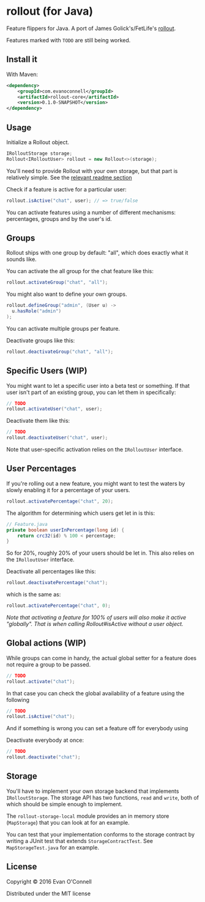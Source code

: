 # rollout (for Java)

Feature flippers for Java. A port of James Golick's/FetLife's [rollout](https://github.com/FetLife/rollout).

Features marked with `TODO` are still being worked.

## Install it

With Maven:

```xml
<dependency>
	<groupId>com.evanoconnell</groupId>
	<artifactId>rollout-core</artifactId>
	<version>0.1.0-SNAPSHOT</version>
</dependency>
```

## Usage

Initialize a Rollout object.

```java
IRolloutStorage storage;
Rollout<IRolloutUser> rollout = new Rollout<>(storage);
```

You'll need to provide Rollout with your own storage, but that part is relatively simple. See the [relevant readme section](https://github.com/eoconnell/rollout-java#storage)

Check if a feature is active for a particular user:

```java
rollout.isActive("chat", user); // => true/false
```

You can activate features using a number of different mechanisms: percentages, groups and by the user's id.

## Groups

Rollout ships with one group by default: "all", which does exactly what it
sounds like.

You can activate the all group for the chat feature like this:

```java
rollout.activateGroup("chat", "all");
```

You might also want to define your own groups.

```java
rollout.defineGroup("admin", (User u) ->
  u.hasRole("admin")
);
```

You can activate multiple groups per feature.

Deactivate groups like this:

```java
rollout.deactivateGroup("chat", "all");
```

## Specific Users (WIP)

You might want to let a specific user into a beta test or something. If that
user isn't part of an existing group, you can let them in specifically:

```java
// TODO
rollout.activateUser("chat", user);
```

Deactivate them like this:

```java
// TODO
rollout.deactivateUser("chat", user);
```

Note that user-specific activation relies on the `IRolloutUser` interface.

## User Percentages

If you're rolling out a new feature, you might want to test the waters by
slowly enabling it for a percentage of your users.

```java
rollout.activatePercentage("chat", 20);
```

The algorithm for determining which users get let in is this:

```java
// Feature.java
private boolean userInPercentage(long id) {
    return crc32(id) % 100 < percentage;
}
```

So for 20%, roughly 20% of your users should be let in. This also relies on the `IRolloutUser` interface.

Deactivate all percentages like this:

```java
rollout.deactivatePercentage("chat");
```

which is the same as:

```java
rollout.activatePercentage("chat", 0);
```

_Note that activating a feature for 100% of users will also make it active
"globally". That is when calling Rollout#isActive without a user object._

## Global actions (WIP)

While groups can come in handy, the actual global setter for a feature does not require a group to be passed.

```java
// TODO
rollout.activate("chat");
```

In that case you can check the global availability of a feature using the following

```java
// TODO
rollout.isActive("chat");
```

And if something is wrong you can set a feature off for everybody using

Deactivate everybody at once:

```java
// TODO
rollout.deactivate("chat");
```

## Storage

You'll have to implement your own storage backend that implements `IRolloutStorage`. The storage API has two functions, `read` and `write`, both of which should be simple enough to implement.

The `rollout-storage-local` module provides an in memory store (`MapStorage`) that you can look at for an example.

You can test that your implementation conforms to the storage contract by writing a JUnit test that extends `StorageContractTest`. See `MapStorageTest.java` for an example.

## License

Copyright © 2016 Evan O'Connell

Distributed under the MIT license
